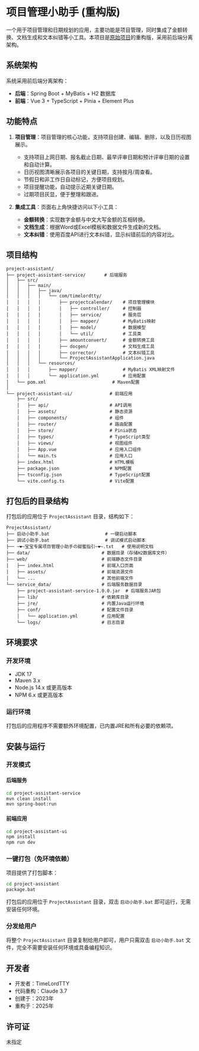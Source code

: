 # 项目管理小助手 (重构版)

一个用于项目管理和日期规划的应用，主要功能是项目管理，同时集成了金额转换、文档生成和文本纠错等小工具。本项目是[原始项目](https://github.com/TimeLordTTY/union-project)的重构版，采用前后端分离架构。

## 系统架构

系统采用前后端分离架构：

- **后端**：Spring Boot + MyBatis + H2 数据库
- **前端**：Vue 3 + TypeScript + Pinia + Element Plus

## 功能特点

1. **项目管理**：项目管理的核心功能，支持项目创建、编辑、删除，以及日历视图展示。
   - 支持项目上网日期、报名截止日期、最早评审日期和预计评审日期的设置和自动计算。
   - 日历视图清晰展示各项目的关键日期，支持按月/周查看。
   - 节假日和非工作日自动标记，方便项目规划。
   - 项目提醒功能，自动提示近期关键日期。
   - 过期项目灰显，便于整理和跟进。

2. **集成工具**：页面右上角快捷访问以下小工具：
   - **金额转换**：实现数字金额与中文大写金额的互相转换。
   - **文档生成**：根据Word或Excel模板和数据文件生成新的文档。
   - **文本纠错**：使用百度API进行文本纠错，显示纠错前后的内容对比。

## 项目结构

```
project-assistant/
├── project-assistant-service/       # 后端服务
│   ├── src/
│   │   ├── main/
│   │   │   ├── java/
│   │   │   │   └── com/timelordtty/
│   │   │   │       ├── projectcalendar/    # 项目管理模块
│   │   │   │       │   ├── controller/     # 控制器
│   │   │   │       │   ├── service/        # 服务层
│   │   │   │       │   ├── mapper/         # MyBatis映射
│   │   │   │       │   ├── model/          # 数据模型
│   │   │   │       │   └── util/           # 工具类
│   │   │   │       ├── amountconvert/      # 金额转换工具
│   │   │   │       ├── docgen/             # 文档生成工具
│   │   │   │       ├── corrector/          # 文本纠错工具
│   │   │   │       └── ProjectAssistantApplication.java
│   │   │   └── resources/
│   │   │       ├── mapper/                 # MyBatis XML映射文件
│   │   │       └── application.yml         # 应用配置
│   └── pom.xml                         # Maven配置
│
└── project-assistant-ui/              # 前端应用
    ├── src/
    │   ├── api/                       # API调用
    │   ├── assets/                    # 静态资源
    │   ├── components/                # 组件
    │   ├── router/                    # 路由配置
    │   ├── store/                     # Pinia状态
    │   ├── types/                     # TypeScript类型
    │   ├── views/                     # 视图组件
    │   ├── App.vue                    # 应用入口组件
    │   └── main.ts                    # 应用入口
    ├── index.html                     # HTML模板
    ├── package.json                   # NPM配置
    ├── tsconfig.json                  # TypeScript配置
    └── vite.config.ts                 # Vite配置
```

## 打包后的目录结构

打包后的应用位于 `ProjectAssistant` 目录，结构如下：

```
ProjectAssistant/
├── 启动小助手.bat                     # 一键启动脚本
├── 调试小助手.bat                     # 调试模式启动脚本
├── ~❤~宝宝专属项目管理小助手の甜蜜指引~❤~.txt   # 使用说明文档
├── data/                           # 数据目录（存储H2数据库文件）
├── web/                            # 前端静态文件目录
│   ├── index.html                  # 前端入口页面
│   ├── assets/                     # 前端资源文件
│   └── ...                         # 其他前端文件
└── service_data/                   # 后端服务数据目录
    ├── project-assistant-service-1.0.0.jar  # 后端服务JAR包
    ├── lib/                        # 依赖库目录
    ├── jre/                        # 内置Java运行环境
    ├── conf/                       # 配置文件目录
    │   └── application.yml         # 应用配置
    └── logs/                       # 日志目录
```

## 环境要求

### 开发环境
- JDK 17
- Maven 3.x
- Node.js 14.x 或更高版本
- NPM 6.x 或更高版本

### 运行环境
打包后的应用程序不需要额外环境配置，已内置JRE和所有必要的依赖项。

## 安装与运行

### 开发模式
#### 后端服务
```bash
cd project-assistant-service
mvn clean install
mvn spring-boot:run
```

#### 前端应用
```bash
cd project-assistant-ui
npm install
npm run dev
```

### 一键打包（免环境依赖）
项目提供了打包脚本：

```bash
cd project-assistant
package.bat
```

打包后的应用位于 `ProjectAssistant` 目录，双击 `启动小助手.bat` 即可运行，无需安装任何环境。

### 分发给用户
将整个 `ProjectAssistant` 目录复制给用户即可，用户只需双击 `启动小助手.bat` 文件，完全不需要安装任何环境或具备编程知识。

## 开发者

- 开发者：TimeLordTTY
- 代码重构：Claude 3.7
- 创建于：2023年
- 重构于：2025年

## 许可证

未指定 